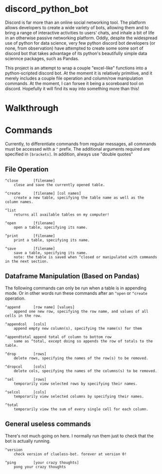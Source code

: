 # discord_python_bot

Discord is far more than an online social networking tool. The platform allows developers to create a wide variety of bots, allowing them and to bring a range of interactive activities to users' chats, and inhale a bit of life in an otherwise passive networking platform. Oddly, despite the widespread use of python for data science, very few python discord bot developers (or none, from observation) have attempted to create some some sort of discord bot that takes advantage of its python's beautifully simple data sciennce packages, such as Pandas.

This project is an attempt to wrap a couple "excel-like" functions into a python-scripted discord bot. At the moment it is relatively primitive, and it merely includes a couple file operation and column/row manipulation commands. At the moment, I can forsee it being a scoreboard tool on discord. Hopefully it will find its way into something more than this!

# Walkthrough

# Commands

Currently, to differentiate commands from regular messages, all commands must be accessed with a `^` prefix. The additional arguments required are specified in `[brackets]`. In addition, always use "double quotes"

## File Operation

    ^close       [filename]
        close and save the currently opened table.

    ^create      [filename] [col names]
        create a new table, specifying the table name as well as the column names.

    ^list        
        returns all available tables on my computer!

    ^open        [filename]
        open a table, specifying its name.

    ^print       [filename]
        print a table, specifying its name.

    ^save        [filename]
        save a table, specifying its name.
        note: the table is saved when ^closed or manipulated with commands in the next section.

## Dataframe Manipulation (Based on Pandas)

The following commands can only be run when a table is in appending mode. Or in other words run these commands after an `^open` or `^create` operation.

    ^append      [row name] [values]
        append one new row, specifying the row name, and values of all cells in the row.

    ^appendcol   [cols]
        append empty new column(s), specifying the name(s) for them

    ^appendtotal append total of column to bottom row
        same as ^total, except doing so appends the row of totals to the table.

    ^drop        [rows]
        delete rows, specifying the names of the row(s) to be removed.

    ^dropcol     [cols]
        delete cols, specifying the names of the columns(s) to be removed.

    ^sel         [rows]
        temporarily view selected rows by specifying their names.

    ^selcol      [cols]
        temporarily view selected columns by specifying their names.

    ^total       
        temporarily view the sum of every single cell for each column.

## General useless commands

There's not much going on here. I normally run them just to check that the bot is actually running.

    ^version     
        check version of clueless-bot. forever at version 0!

    ^ping        [your crazy thoughts]
        pong your crazy thoughts
